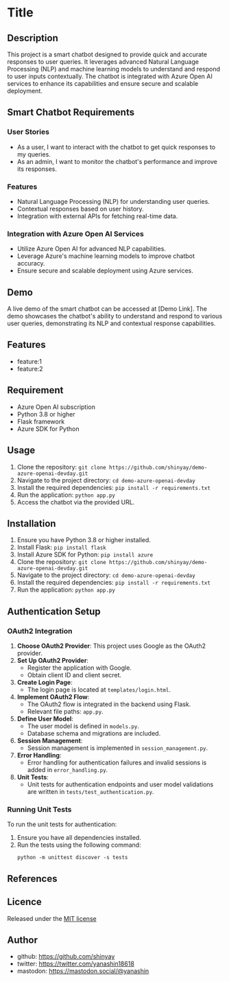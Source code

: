 # Title

## Description
This project is a smart chatbot designed to provide quick and accurate responses to user queries. It leverages advanced Natural Language Processing (NLP) and machine learning models to understand and respond to user inputs contextually. The chatbot is integrated with Azure Open AI services to enhance its capabilities and ensure secure and scalable deployment.

## Smart Chatbot Requirements

### User Stories
- As a user, I want to interact with the chatbot to get quick responses to my queries.
- As an admin, I want to monitor the chatbot's performance and improve its responses.

### Features
- Natural Language Processing (NLP) for understanding user queries.
- Contextual responses based on user history.
- Integration with external APIs for fetching real-time data.

### Integration with Azure Open AI Services
- Utilize Azure Open AI for advanced NLP capabilities.
- Leverage Azure's machine learning models to improve chatbot accuracy.
- Ensure secure and scalable deployment using Azure services.

## Demo
A live demo of the smart chatbot can be accessed at [Demo Link]. The demo showcases the chatbot's ability to understand and respond to various user queries, demonstrating its NLP and contextual response capabilities.

## Features

- feature:1
- feature:2

## Requirement
- Azure Open AI subscription
- Python 3.8 or higher
- Flask framework
- Azure SDK for Python

## Usage
1. Clone the repository: `git clone https://github.com/shinyay/demo-azure-openai-devday.git`
2. Navigate to the project directory: `cd demo-azure-openai-devday`
3. Install the required dependencies: `pip install -r requirements.txt`
4. Run the application: `python app.py`
5. Access the chatbot via the provided URL.

## Installation
1. Ensure you have Python 3.8 or higher installed.
2. Install Flask: `pip install flask`
3. Install Azure SDK for Python: `pip install azure`
4. Clone the repository: `git clone https://github.com/shinyay/demo-azure-openai-devday.git`
5. Navigate to the project directory: `cd demo-azure-openai-devday`
6. Install the required dependencies: `pip install -r requirements.txt`
7. Run the application: `python app.py`

## Authentication Setup

### OAuth2 Integration
1. **Choose OAuth2 Provider**: This project uses Google as the OAuth2 provider.
2. **Set Up OAuth2 Provider**:
   - Register the application with Google.
   - Obtain client ID and client secret.
3. **Create Login Page**:
   - The login page is located at `templates/login.html`.
4. **Implement OAuth2 Flow**:
   - The OAuth2 flow is integrated in the backend using Flask.
   - Relevant file paths: `app.py`.
5. **Define User Model**:
   - The user model is defined in `models.py`.
   - Database schema and migrations are included.
6. **Session Management**:
   - Session management is implemented in `session_management.py`.
7. **Error Handling**:
   - Error handling for authentication failures and invalid sessions is added in `error_handling.py`.
8. **Unit Tests**:
   - Unit tests for authentication endpoints and user model validations are written in `tests/test_authentication.py`.

### Running Unit Tests
To run the unit tests for authentication:
1. Ensure you have all dependencies installed.
2. Run the tests using the following command:
   ```
   python -m unittest discover -s tests
   ```

## References

## Licence

Released under the [MIT license](https://gist.githubusercontent.com/shinyay/56e54ee4c0e22db8211e05e70a63247e/raw/f3ac65a05ed8c8ea70b653875ccac0c6dbc10ba1/LICENSE)

## Author

- github: <https://github.com/shinyay>
- twitter: <https://twitter.com/yanashin18618>
- mastodon: <https://mastodon.social/@yanashin>
